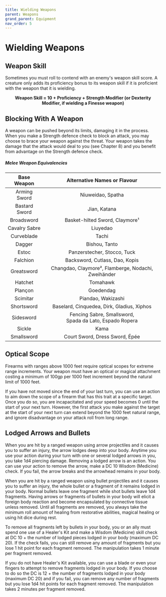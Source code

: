 ```yaml
---
title: Wielding Weapons
parent: Weapons
grand_parent: Equipment
nav_order: 5
---
```


# Wielding Weapons

## Weapon Skill
Sometimes you must roll to contend with an enemy's weapon skill score. A creature only adds its proficiency bonus to its weapon skill if it is proficient with the weapon that it is wielding.

<center>

<strong>Weapon Skill = 10 + Proficiency + Strength Modifier (or Dexterity Modifier, if wielding a Finesse weapon)</strong>

</center>

## Blocking With A Weapon
A weapon can be pushed beyond its limits, damaging it in the process. When you make a Strength defence check to block an attack, you may choose to brace your weapon against the threat. Your weapon takes the damage that the attack would deal to you (see Chapter 8) and you benefit from advantage on the Strength defence check.

##### Melee Weapon Equivalencies

| Base Weapon | Alternative Names or Flavour |
|:-----------:|:----------------------------:|
| Arming Sword | Niuweidao, Spatha |
| Bastard Sword | Jian, Katana |
| Broadsword | Basket-hilted Sword, Claymore¹ |
| Cavalry Sabre | Liuyedao |
| Curveblade | Tachi |
| Dagger | Bishou, Tanto |
| Estoc | Panzerstecher, Stocco, Tuck |
| Falchion | Backsword, Cutlass, Dao, Kopis |
| Greatsword | Changdao, Claymore², Flamberge, Nodachi, Zweihänder |
| Hatchet | Tomahawk |
| Plançon | Goedendag |
| Scimitar | Piandao, Wakizashi |
| Shortsword | Baselard, Cinquedea, Dirk, Gladius, Xiphos |
| Sidesword | Fencing Sabre, Smallsword,<br>Spada da Lato, Espado Ropera
| Sickle | Kama |
| Smallsword | Court Sword, Dress Sword, Épée |

## Optical Scope
Firearms with ranges above 1000 feet require optical scopes for extreme range increments. Your weapon must have an optical or magical attachment costing a minimum of 100gp per 1000 feet increment beyond the natural limit of 1000 feet.

If you have not moved since the end of your last turn, you can use an action to aim down the scope of a firearm that has this trait at a specific target. Once you do so, you are incapacitated and your speed becomes 0 until the start of your next turn. However, the first attack you make against the target at the start of your next turn can extend beyond the 1000 feet natural range, and ignore disadvantage on your attack roll from long range. 

## Lodged Arrows and Bullets
When you are hit by a ranged weapon using arrow projectiles and it causes you to suffer an injury, the arrow lodges deep into your body. Anytime you use your action during your turn with one or several lodged arrows in you, you take 1d4 piercing damage. Removing a lodged arrow is an action. You can use your action to remove the arrow, make a DC 10 Wisdom (Medicine) check. If you fail, the arrow breaks and the arrowhead remains in your body. 

When you are hit by a ranged weapon using bullet projectiles and it causes you to suffer an injury, the whole bullet or a fragment of it remains lodged in your body. Normal bullets leave one fragment while shot bullets leave 1d4 fragments. 
Having arrows or fragments of bullets in your body will elicit a foreign body reaction and become encapsulated by connective tissue unless removed. Until all fragments are removed, you always take the minimum roll amount of healing from restorative abilities, magical healing or using hit dice during rest.

To remove all fragments left by bullets in your body, you or an ally must spend one use of a Healer's Kit and make a Wisdom (Medicine) skill check at DC 10 + the number of lodged pieces lodged in your body (maximum DC 20). If the check fails, you can still remove any amount of fragments but you lose 1 hit point for each fragment removed. The manipulation takes 1 minute per fragment removed.

If you do not have Healer's Kit available, you can use a blade or even your fingers to attempt to remove fragments lodged in your body. If you choose to do so the DC is 12 + the number of fragments lodged in your body (maximum DC 20) and if you fail, you can remove any number of fragments but you lose 1d4 hit points for each fragment removed. The manipulation takes 2 minutes per fragment removed.
